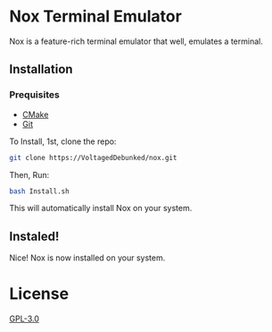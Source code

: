 # Nox Terminal Emulator

Nox is a feature-rich terminal emulator that well, emulates a terminal.

## Installation

### Prequisites
- [CMake](https://cmake.org)
- [Git](https://git-scm.com)

To Install, 1st, clone the repo:

```bash
git clone https://VoltagedDebunked/nox.git
```

Then, Run:
```bash
bash Install.sh
```

This will automatically install Nox on your system.

## Instaled!

Nice! Nox is now installed on your system.

# License
[GPL-3.0](LICENSE)